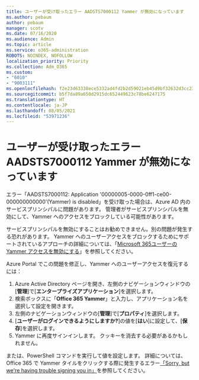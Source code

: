 ```yaml
---
title: ユーザーが受け取ったエラー AADSTS7000112 Yammer が無効になっています
ms.author: pebaum
author: pebaum
manager: scotv
ms.date: 07/16/2020
ms.audience: Admin
ms.topic: article
ms.service: o365-administration
ROBOTS: NOINDEX, NOFOLLOW
localization_priority: Priority
ms.collection: Adm_O365
ms.custom:
- "6010"
- "9003111"
ms.openlocfilehash: f2e23d63338ece5332ad4fd2b2d59021eb45d9bf32632d3cc23089c919d4e402
ms.sourcegitcommit: b5f7da89a650d2915dc652449623c78be6247175
ms.translationtype: HT
ms.contentlocale: ja-JP
ms.lasthandoff: 08/05/2021
ms.locfileid: "53971236"
---
```

# <a name="user-receives-error-aadsts7000112-yammer-is-disabled"></a>ユーザーが受け取ったエラー AADSTS7000112 Yammer が無効になっています

エラー「AADSTS7000112: Application '00000005-0000-0ff1-ce00-000000000000'(Yammer) is disabled」を受け取った場合は、Azure AD 内のサービスプリンシパルに問題があります。 管理者がサービスプリンシパルを無効にして、Yammer へのアクセスをブロックしている可能性があります。

サービスプリンシパルを無効にすることはお勧めできません。別の問題が発生する恐れがあります。 Yammer へのユーザーアクセスをブロックするためにサポートされているアプローチの詳細については、「[Microsoft 365ユーザーのYammer アクセスを無効にする](https://docs.microsoft.com/yammer/manage-yammer-users/turn-off-user-access)」を参照してください。  

Azure Portal でこの問題を修正し、Yammer へのユーザーアクセスを復元するには：

1.  Azure Active Directory ページを開き、左側のナビゲーションウィンドウの[**管理**]で[**エンタープライズアプリケーション**]を選択します。
3.  検索ボックスに「**Office 365 Yammer**」と入力し、アプリケーション名を選択して設定を開きます。
4.  左側のナビゲーションウィンドウの[**管理**]で[**プロパティ**]を選択します。
5.  [**ユーザーがログインできるようにしますか?**]の値を[**はい**]に設定して、[**保存**]を選択します。
6.  Yammer に再度サインインします。 クッキーを消去する必要があるかもしれません。

または、PowerShell コマンドを実行して値を設定します。 詳細については、Office 365 で Yammer タイルをクリックする際に発生するエラー[「Sorry, but we're having trouble signing you in」](https://docs.microsoft.com/yammer/troubleshoot-problems/error-when-click-the-yammer-tile-in-office-365)を参照してください。 